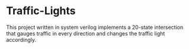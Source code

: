 # Traffic-Lights

This project written in system verilog implements a 20-state intersection that gauges traffic in every direction and changes the traffic light accordingly. 
